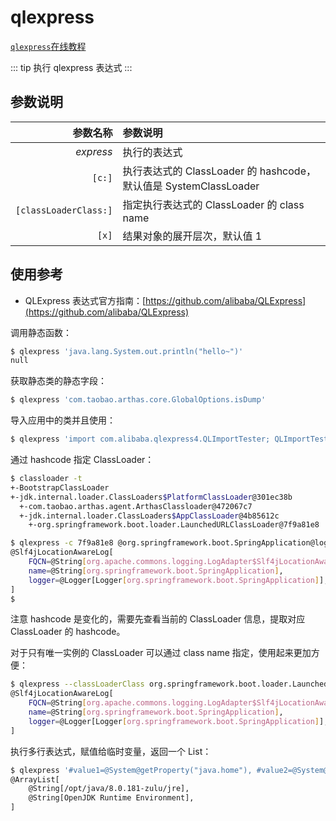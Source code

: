 # qlexpress

[`qlexpress`在线教程](https://github.com/alibaba/QLExpress)

::: tip
执行 qlexpress 表达式
:::

## 参数说明

|                   参数名称 | 参数说明                                                         |
|-----------------------:| :--------------------------------------------------------------- |
|              _express_ | 执行的表达式                                                     |
|                 `[c:]` | 执行表达式的 ClassLoader 的 hashcode，默认值是 SystemClassLoader |
|  `[classLoaderClass:]` | 指定执行表达式的 ClassLoader 的 class name                       |
|                  `[x]` | 结果对象的展开层次，默认值 1                                     |

## 使用参考

- QLExpress 表达式官方指南：[https://github.com/alibaba/QLExpress](https://github.com/alibaba/QLExpress)

调用静态函数：

```bash
$ qlexpress 'java.lang.System.out.println("hello~")'
null
```

获取静态类的静态字段：

```bash
$ qlexpress 'com.taobao.arthas.core.GlobalOptions.isDump'
```

导入应用中的类并且使用：

```bash
$ qlexpress 'import com.alibaba.qlexpress4.QLImportTester; QLImportTester.add(1,2);'
```


通过 hashcode 指定 ClassLoader：

```bash
$ classloader -t
+-BootstrapClassLoader
+-jdk.internal.loader.ClassLoaders$PlatformClassLoader@301ec38b
  +-com.taobao.arthas.agent.ArthasClassloader@472067c7
  +-jdk.internal.loader.ClassLoaders$AppClassLoader@4b85612c
    +-org.springframework.boot.loader.LaunchedURLClassLoader@7f9a81e8

$ qlexpress -c 7f9a81e8 @org.springframework.boot.SpringApplication@logger
@Slf4jLocationAwareLog[
    FQCN=@String[org.apache.commons.logging.LogAdapter$Slf4jLocationAwareLog],
    name=@String[org.springframework.boot.SpringApplication],
    logger=@Logger[Logger[org.springframework.boot.SpringApplication]],
]
$
```

注意 hashcode 是变化的，需要先查看当前的 ClassLoader 信息，提取对应 ClassLoader 的 hashcode。

对于只有唯一实例的 ClassLoader 可以通过 class name 指定，使用起来更加方便：

```bash
$ qlexpress --classLoaderClass org.springframework.boot.loader.LaunchedURLClassLoader  @org.springframework.boot.SpringApplication@logger
@Slf4jLocationAwareLog[
    FQCN=@String[org.apache.commons.logging.LogAdapter$Slf4jLocationAwareLog],
    name=@String[org.springframework.boot.SpringApplication],
    logger=@Logger[Logger[org.springframework.boot.SpringApplication]],
]
```

执行多行表达式，赋值给临时变量，返回一个 List：

```bash
$ qlexpress '#value1=@System@getProperty("java.home"), #value2=@System@getProperty("java.runtime.name"), {#value1, #value2}'
@ArrayList[
    @String[/opt/java/8.0.181-zulu/jre],
    @String[OpenJDK Runtime Environment],
]
```
